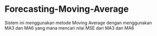 # Forecasting-Moving-Average
Sistem ini menggunakan metode Moving Average dengan menggunakan MA3 dan MA6
yang mana mencari nilai MSE dari MA3 dan MA6
